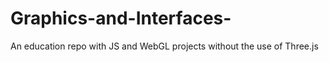 # Graphics-and-Interfaces-
An education repo with JS  and WebGL projects without the use of Three.js

